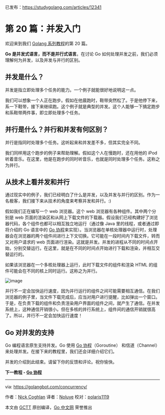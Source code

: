 已发布：https://studygolang.com/articles/12341

# 第 20 篇：并发入门

欢迎来到我们 [Golang 系列教程](https://studygolang.com/subject/2)的第 20 篇。  

**Go 是并发式语言，而不是并行式语言**。在讨论 Go 如何处理并发之前，我们必须理解何为并发，以及并发与并行的区别。  

## 并发是什么？

并发是指立即处理多个任务的能力。一个例子就能很好地说明这一点。  

我们可以想象一个人正在跑步。假如在他晨跑时，鞋带突然松了。于是他停下来，系一下鞋带，接下来继续跑。这个例子就是典型的并发。这个人能够一下搞定跑步和系鞋带两件事，即立即处理多个任务。  

## 并行是什么？并行和并发有何区别？

并行是指同时处理多个任务。这听起来和并发差不多，但其实完全不同。  

我们同样用这个跑步的例子来帮助理解。假如这个人在慢跑时，还在用他的 iPod 听着音乐。在这里，他是在跑步的同时听音乐，也就是同时处理多个任务。这称之为并行。  

## 从技术上看并发和并行

通过现实中的例子，我们已经明白了什么是并发，以及并发与并行的区别。作为一名极客，我们接下来从技术的角度来考察并发和并行。:)  

假如我们正在编写一个 web 浏览器。这个 web 浏览器有各种组件。其中两个分别是 web 页面的渲染区和从网上下载文件的下载器。假设我们已经构建好了浏览器代码，各个组件也都可以相互独立地运行（通过像 Java 里的线程，或者通过即将介绍的 Go 语言中的 [Go 协程](#)来实现）。当浏览器在单核处理器中运行时，处理器会在浏览器的两个组件间进行上下文切换。它可能在一段时间内下载文件，转而又对用户请求的 web 页面进行渲染。这就是并发。并发的进程从不同的时间点开始，分别交替运行。在这里，就是在不同的时间点开始进行下载和渲染，并相互交替运行的。  

如果该浏览器在一个多核处理器上运行，此时下载文件的组件和渲染 HTML 的组件可能会在不同的核上同时运行。这称之为并行。  

![image](https://raw.githubusercontent.com/studygolang/gctt-images/master/golang-series/concurrency-parallelism-copy.png)

并行不一定会加快运行速度，因为并行运行的组件之间可能需要相互通信。在我们浏览器的例子里，当文件下载完成后，应当对用户进行提醒，比如弹出一个窗口。于是，在负责下载的组件和负责渲染用户界面的组件之间，就产生了通信。在并发系统上，这种通信开销很小。但在多核的并行系统上，组件间的通信开销就很高了。所以，并行不一定会加快运行速度！

## Go 对并发的支持

Go 编程语言原生支持并发。Go 使用 [Go 协程](#)（Goroutine） 和信道（Channel）来处理并发。在接下来的教程里，我们还会详细介绍它们。  

并发的介绍到此结束。请留下你的反馈和评论。祝你愉快。  

**下一教程 - [Go 协程](https://studygolang.com/articles/12342)**

---

via: https://golangbot.com/concurrency/

作者：[Nick Coghlan](https://golangbot.com/about/)
译者：[Noluye](https://github.com/Noluye)
校对：[polaris1119](https://github.com/polaris1119)

本文由 [GCTT](https://github.com/studygolang/GCTT) 原创编译，[Go 中文网](https://studygolang.com/) 荣誉推出
